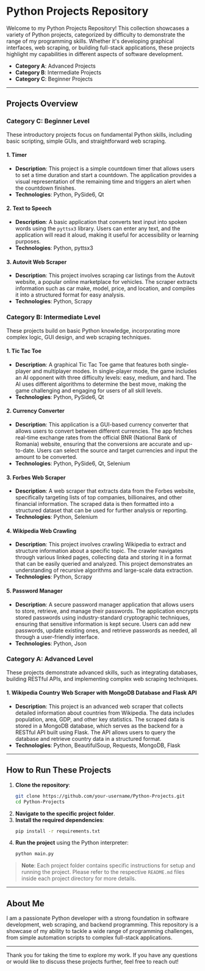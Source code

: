 
# Python Projects Repository

Welcome to my Python Projects Repository! This collection showcases a variety of Python projects, categorized by difficulty to demonstrate the range of my programming skills. Whether it's developing graphical interfaces, web scraping, or building full-stack applications, these projects highlight my capabilities in different aspects of software development.

- **Category A**: Advanced Projects
- **Category B**: Intermediate Projects
- **Category C**: Beginner Projects

---

## Projects Overview

### Category C: Beginner Level
These introductory projects focus on fundamental Python skills, including basic scripting, simple GUIs, and straightforward web scraping.

#### 1. Timer
- **Description**: This project is a simple countdown timer that allows users to set a time duration and start a countdown. The application provides a visual representation of the remaining time and triggers an alert when the countdown finishes.
- **Technologies**: Python, PySide6, Qt

#### 2. Text to Speech
- **Description**: A basic application that converts text input into spoken words using the `pyttsx3` library. Users can enter any text, and the application will read it aloud, making it useful for accessibility or learning purposes.
- **Technologies**: Python, pyttsx3

#### 3. Autovit Web Scraper
- **Description**: This project involves scraping car listings from the Autovit website, a popular online marketplace for vehicles. The scraper extracts information such as car make, model, price, and location, and compiles it into a structured format for easy analysis.
- **Technologies**: Python, Scrapy

### Category B: Intermediate Level
These projects build on basic Python knowledge, incorporating more complex logic, GUI design, and web scraping techniques.

#### 1. Tic Tac Toe
- **Description**: A graphical Tic Tac Toe game that features both single-player and multiplayer modes. In single-player mode, the game includes an AI opponent with three difficulty levels: easy, medium, and hard. The AI uses different algorithms to determine the best move, making the game challenging and engaging for users of all skill levels.
- **Technologies**: Python, PySide6, Qt

#### 2. Currency Converter
- **Description**: This application is a GUI-based currency converter that allows users to convert between different currencies. The app fetches real-time exchange rates from the official BNR (National Bank of Romania) website, ensuring that the conversions are accurate and up-to-date. Users can select the source and target currencies and input the amount to be converted.
- **Technologies**: Python, PySide6, Qt, Selenium

#### 3. Forbes Web Scraper
- **Description**: A web scraper that extracts data from the Forbes website, specifically targeting lists of top companies, billionaires, and other financial information. The scraped data is then formatted into a structured dataset that can be used for further analysis or reporting.
- **Technologies**: Python, Selenium

#### 4. Wikipedia Web Crawling
- **Description**: This project involves crawling Wikipedia to extract and structure information about a specific topic. The crawler navigates through various linked pages, collecting data and storing it in a format that can be easily queried and analyzed. This project demonstrates an understanding of recursive algorithms and large-scale data extraction.
- **Technologies**: Python, Scrapy

#### 5. Password Manager
- **Description**: A secure password manager application that allows users to store, retrieve, and manage their passwords. The application encrypts stored passwords using industry-standard cryptographic techniques, ensuring that sensitive information is kept secure. Users can add new passwords, update existing ones, and retrieve passwords as needed, all through a user-friendly interface.
- **Technologies**: Python, Json

### Category A: Advanced Level
These projects demonstrate advanced skills, such as integrating databases, building RESTful APIs, and implementing complex web scraping techniques.

#### 1. Wikipedia Country Web Scraper with MongoDB Database and Flask API
- **Description**: This project is an advanced web scraper that collects detailed information about countries from Wikipedia. The data includes population, area, GDP, and other key statistics. The scraped data is stored in a MongoDB database, which serves as the backend for a RESTful API built using Flask. The API allows users to query the database and retrieve country data in a structured format.
- **Technologies**: Python, BeautifulSoup, Requests, MongoDB, Flask

---

## How to Run These Projects

1. **Clone the repository**:
    ```bash
    git clone https://github.com/your-username/Python-Projects.git
    cd Python-Projects
    ```
2. **Navigate to the specific project folder**.
3. **Install the required dependencies**:
    ```bash
    pip install -r requirements.txt
    ```
4. **Run the project** using the Python interpreter:
    ```bash
    python main.py
    ```

> **Note**: Each project folder contains specific instructions for setup and running the project. Please refer to the respective `README.md` files inside each project directory for more details.

---

## About Me

I am a passionate Python developer with a strong foundation in software development, web scraping, and backend programming. This repository is a showcase of my ability to tackle a wide range of programming challenges, from simple automation scripts to complex full-stack applications.

---

Thank you for taking the time to explore my work. If you have any questions or would like to discuss these projects further, feel free to reach out!

